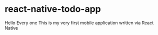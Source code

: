 # react-native-todo-app
Hello Every one
This is my very first mobile application written via React Native
